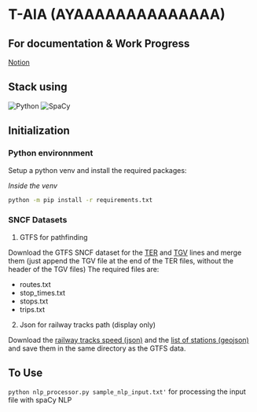 # T-AIA (AYAAAAAAAAAAAAAA)

## For documentation & Work Progress

[Notion](https://alpine-cuckoo-e2f.notion.site/T-AIA-901-c6ed78595e584f15847a8320bc7a1f8c)

## Stack using

![Python](https://img.shields.io/badge/Python-FFD43B?style=for-the-badge&logo=python&logoColor=blue)
![SpaCy](https://img.shields.io/badge/Spacy-spacy?style=for-the-badge&logo=spacy&logoColor=black&logoSize=auto&color=blue)

## Initialization

### Python environnment

Setup a python venv and install the required packages:

_Inside the venv_

```sh
python -m pip install -r requirements.txt
```

### SNCF Datasets

1. GTFS for pathfinding

Download the GTFS SNCF dataset for the [TER](https://www.data.gouv.fr/fr/datasets/horaires-des-lignes-ter-sncf/) and [TGV](https://www.data.gouv.fr/fr/datasets/horaires-des-tgv/) lines and merge them (just append the TGV file at the end of the TER files, without the header of the TGV files)
The required files are:

- routes.txt
- stop_times.txt
- stops.txt
- trips.txt

2. Json for railway tracks path (display only)

Download the [railway tracks speed (json)](https://data.sncf.com/explore/dataset/vitesse-maximale-nominale-sur-ligne/export/) and the [list of stations (geojson)](https://transport.data.gouv.fr/datasets/liste-des-gares) and save them in the same directory as the GTFS data.

## To Use

`python nlp_processor.py sample_nlp_input.txt'` for processing the input file with spaCy NLP
